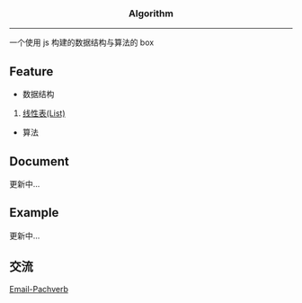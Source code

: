 <h3 align="center">Algorithm</h3>

---

一个使用 js 构建的数据结构与算法的 box

## Feature

- 数据结构
 1. [线性表(List)](https://github.com/front-end-open/algorithm/blob/15cb2689016dd361bff00138365fe6432f73af7f/src/dataStructure/List/LinkedList.ts)
- 算法

## Document
更新中...

## Example
更新中...

## 交流

[Email-Pachverb](1506262681@qq.com)
